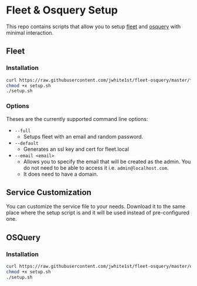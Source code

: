 # Fleet & Osquery Setup

This repo contains scripts that allow you to setup [fleet](https://github.com/kolide/fleet) and [osquery](https://github.com/osquery/osquery) with minimal interaction.

## Fleet

### Installation

```Bash
curl https://raw.githubusercontent.com/jwhite1st/fleet-osquery/master/fleet/setup.sh -o setup.sh
chmod +x setup.sh
./setup.sh
```

### Options

Theses are the currently supported command line options:

- ```--full```
  - Setups fleet with an email and random password.
- ```--default```
  - Generates an ssl key and cert for fleet.local
- ```--email <email>```
  - Allows you to specify the email that will be created as the admin. You do not need to be able to access it i.e. ```admin@localhost.com```.
  - It does need to have a domain.

## Service Customization

You can customize the service file to your needs. Download it to the same place where the setup script is and it will be used instead of pre-configured one.

## OSQuery

### Installation

```bash
curl https://raw.githubusercontent.com/jwhite1st/fleet-osquery/master/osquery/setup.sh -o setup.sh
chmod +x setup.sh
./setup.sh
```
